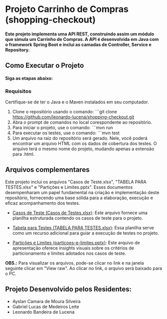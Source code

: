# Projeto Carrinho de Compras (shopping-checkout)

#### Este projeto implementa uma API REST, construindo assim um módulo que simula um Carrinho de Compras. A API é desenvolvida em Java com o framework Spring Boot e inclui as camadas de Controller, Service e Repository.

## Como Executar o Projeto
#### Siga as etapas abaixo:

### Requisitos
Certifique-se de ter o Java e o Maven instalados em seu computador.

1. Clone o repositório usando o comando: ```git clone https://github.com/leonardo-lucena/shopping-checkout.git
2. Abra o prompt de comandos no local corespondente ao repositório.
3. Para iniciar o projeto, use o comando: ```mvn run
4. Para executar os testes, use o comando: ```mvn test
5. Um arquivo na raiz do repositório será gerado. Nele, você poderá encontrar um arquivo HTML com os dados de cobertura dos testes. O arquivo terá o mesmo nome do projeto, mudando apenas a extensão para .html.
   
## Arquivos complementares
Este projeto inclui os arquivos "Casos de Teste.xlsx", "TABELA PARA TESTES.xlsx" e "Partições e Limites.pptx". Esses documentos desempenharam um papel fundamental na criação e implementação deste repositório, fornecendo uma base sólida para a elaboração, execução e eficaz acompanhamento dos testes.

- [Casos de Teste (Casos de Testes.xlsx)](TABELA-PARA-TESTES.xlsx): Este arquivo fornece uma planilha estruturada contendo os casos de teste para o projeto.

- [Tabela para Testes (TABELA PARA TESTES.xlsx)](Tabela-de-Casos-de-Testes.xlsx): Essa planilha serve como um recurso adicional para guiar a execução de testes no projeto.

- [Partições e Limites (particoes-e-limites.pptx)](particoes-e-limites.pptx): Este arquivo de apresentação oferece insights visuais sobre os critérios de particionamento e limites adotados nos casos de teste.

**OBS.:** Para visualizar os arquivos, pode-se clicar no link e na janela seguinte clicar em "View raw". Ao clicar no link, o arquivo será baixado para o PC.

## Projeto Desenvolvido pelos Residentes:
* Ayslan Camara de Moura Silveira
* Gabriel Lucas de Medeiros Leite
* Leonardo Bandeira de Lucena
